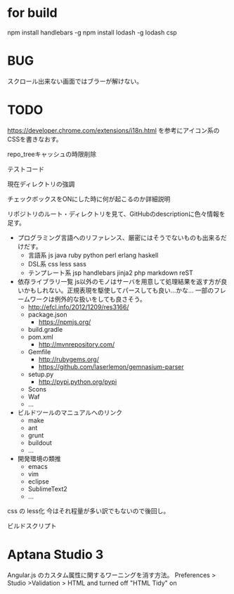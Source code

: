 
# for build
npm install handlebars -g
npm install lodash -g
lodash csp



# BUG
スクロール出来ない画面ではブラーが解けない。

# TODO

https://developer.chrome.com/extensions/i18n.html
を参考にアイコン系のCSSを書きなおす。

repo_treeキャッシュの時限削除

テストコード

現在ディレクトリの強調

チェックボックスをONにした時に何が起こるのか詳細説明

リポジトリのルート・ディレクトリを見て、GitHubのdescriptionに色々情報を足す。
- プログラミング言語へのリファレンス、厳密にはそうでないものも出来るだけだす。
    - 言語系  js java ruby python perl erlang haskell
    - DSL系 css less sass 
    - テンプレート系 jsp handlebars jinja2 php markdown reST
- 依存ライブラリ一覧
      js以外のモノはサーバを用意して処理結果を返す方が良いかもしれない。正規表現を駆使してパースしても良い…かな…
      一部のフレームワークは例外的な扱いをしても良さそう。
    - http://efcl.info/2012/1209/res3166/
    - package.json
        - https://npmjs.org/
    - build.gradle
    - pom.xml
        - http://mvnrepository.com/
    - Gemfile
        - http://rubygems.org/
        - https://github.com/laserlemon/gemnasium-parser
    - setup.py
        - http://pypi.python.org/pypi
    - Scons
    - Waf
    - ...
- ビルドツールのマニュアルへのリンク
    - make
    - ant
    - grunt
    - buildout
    - ...
- 開発環境の類推
    - emacs
    - vim
    - eclipse
    - SublimeText2
    - ...

css の less化
  今はそれ程量が多い訳でもないので後回し。

ビルドスクリプト

# Aptana Studio 3
Angular.js のカスタム属性に関するワーニングを消す方法。
    Preferences > Studio >Validation > HTML and turned off "HTML Tidy" on 